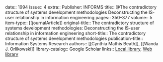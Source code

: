date:: 1994
issue:: 4
extra:: Publisher: INFORMS
title:: @The contradictory structure of systems development methodologies Deconstructing the IS-user relationship in information engineering
pages:: 350–377
volume:: 5
item-type:: [[journalArticle]]
original-title:: The contradictory structure of systems development methodologies: Deconstructing the IS-user relationship in information engineering
short-title:: The contradictory structure of systems development methodologies
publication-title:: Information Systems Research
authors:: [[Cynthia Mathis Beath]], [[Wanda J. Orlikowski]]
library-catalog:: Google Scholar
links:: [Local library](zotero://select/library/items/M8JQ6YRU), [Web library](https://www.zotero.org/users/6520516/items/M8JQ6YRU)

